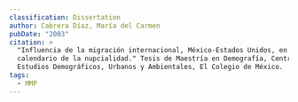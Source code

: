 ```yaml
---
classification: Dissertation
author: Cabrera Díaz, María del Carmen
pubDate: "2003"
citation: >
  "Influencia de la migración internacional, México-Estados Unidos, en el
  calendario de la nupcialidad." Tesis de Maestría en Demografía, Centro de
  Estudios Demográficos, Urbanos y Ambientales, El Colegio de México.
tags:
  - MMP
---
```

